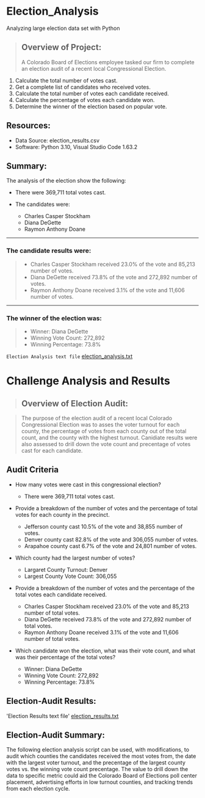# Election_Analysis
Analyzing large election data set with Python

> ## Overview of Project:
> A Colorado Board of Elections employee tasked our firm to complete an election audit of a recent local Congressional Election.

  1. Calculate the total number of votes cast.
  2. Get a complete list of candidates who received votes.
  3. Calculate the total number of votes each candidate received.
  4. Calculate the percentage of votes each candidate won.
  5. Determine the winner of the election based on popular vote.

## Resources:

- Data Source: election_results.csv
- Software: Python 3.10, Visual Studio Code 1.63.2

## Summary:

The analysis of the election show the following:

- There were 369,711 total votes cast.
- The candidates were:

  - Charles Casper Stockham
  - Diana DeGette
  - Raymon Anthony Doane
-------------------------
### The candidate results were:
>- Charles Casper Stockham received 23.0% of the vote and 85,213 number of votes.
>- Diana DeGette received 73.8% of the vote and 272,892 number of votes.
>- Raymon Anthony Doane received 3.1% of the vote and 11,606 number of votes.
-------------------------
### The winner of the election was:
>- Winner: Diana DeGette
>- Winning Vote Count: 272,892
>- Winning Percentage: 73.8%

`Election Analysis text file`
[election_analysis.txt](https://github.com/MStewart0218/Election_Analysis/blob/main/Resources/Analysis/election_analysis.txt)

# Challenge Analysis and Results
> ## Overview of Election Audit: 

> The purpose of the election audit of a recent local Colorado Congressional Election was to asses the voter turnout for each county, the percentage of votes from each county out of the total count, and the county with the highest turnout. Canidiate results were also assessed to drill down the vote count and precentage of votes cast for each candidate.

## Audit Criteria

* How many votes were cast in this congressional election?
   - There were 369,711 total votes cast.
   
* Provide a breakdown of the number of votes and the percentage of total votes for each county in the precinct.
   - Jefferson county cast 10.5% of the vote and 38,855 number of votes. 
   - Denver county cast 82.8% of the vote and 306,055 number of votes. 
   - Arapahoe county cast 6.7% of the vote and 24,801 number of votes.
   
* Which county had the largest number of votes?
   - Largaret County Turnout: Denver
   - Largest County Vote Count: 306,055
   
* Provide a breakdown of the number of votes and the percentage of the total votes each candidate received.
   - Charles Casper Stockham received 23.0% of the vote and 85,213 number of total votes.
   - Diana DeGette received 73.8% of the vote and 272,892 number of total votes.
   - Raymon Anthony Doane received 3.1% of the vote and 11,606 number of total votes.
   
* Which candidate won the election, what was their vote count, and what was their percentage of the total votes?
   - Winner: Diana DeGette
   - Winning Vote Count: 272,892
   - Winning Percentage: 73.8%

## Election-Audit Results:

'Election Results text file'
[election_results.txt](https://github.com/MStewart0218/Election_Analysis/blob/main/Resources/Analysis/election_results.txt)

## Election-Audit Summary:

The following election analysis script can be used, with modifications, to audit which counties the candidates received the most votes from, the date with the largest voter turnout, and the precentage of the largest county votes vs. the winning vote count precentage. The value to drill down the data to specific metric could aid the Colorado Board of Elections poll center placement, advertising efforts in low turnout counties, and tracking trends from each election cycle.
